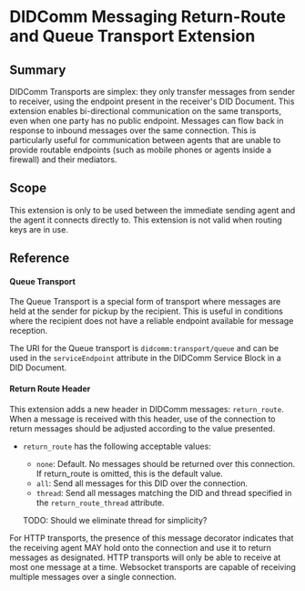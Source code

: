 # DIDComm Messaging Return-Route and Queue Transport Extension

## Summary

DIDComm Transports are simplex: they only transfer messages from sender to receiver, using the endpoint present in the receiver's DID Document. This extension enables bi-directional communication on the same transports, even when one party has no public endpoint. Messages can flow back in response to inbound messages over the same connection. This is particularly useful for communication between agents that are unable to provide routable endpoints (such as mobile phones or agents inside a firewall) and their mediators.

## Scope

This extension is only to be used between the immediate sending agent and the agent it connects directly to. This extension is not valid when routing keys are in use.

## Reference

#### Queue Transport

The Queue Transport is a special form of transport where messages are held at the sender for pickup by the recipient. This is useful in conditions where the recipient does not have a reliable endpoint available for message reception.

The URI for the Queue transport is `didcomm:transport/queue` and can be used in the `serviceEndpoint` attribute in the DIDComm Service Block in a DID Document.

#### Return Route Header

This extension adds a new header in DIDComm messages: `return_route`. When a message is received with this header, use of the connection to return messages should be adjusted according to the value presented.

- `return_route` has the following acceptable values:

  - `none`: Default. No messages should be returned over this connection. If return_route is omitted, this is the default value.
  - `all`: Send all messages for this DID over the connection.
  - `thread`: Send all messages matching the DID and thread specified in the `return_route_thread` attribute.

  TODO: Should we eliminate thread for simplicity?

For HTTP transports, the presence of this message decorator indicates that the receiving agent MAY hold onto the connection and use it to return messages as designated. HTTP transports will only be able to receive at most one message at a time. Websocket transports are capable of receiving multiple messages over a single connection.
